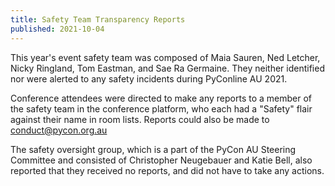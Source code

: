 ```yaml
---
title: Safety Team Transparency Reports
published: 2021-10-04
---
```


This year's event safety team was composed of Maia Sauren, Ned Letcher, Nicky Ringland, Tom Eastman, and Sae Ra Germaine. They neither identified nor were alerted to any safety incidents during PyConline AU 2021.

Conference attendees were directed to make any reports to a member of the safety team in the conference platform, who each had a "Safety" flair against their name in room lists. Reports could also be made to conduct@pycon.org.au

The safety oversight group, which is a part of the PyCon AU Steering Committee and consisted of Christopher Neugebauer and Katie Bell, also reported that they received no reports, and did not have to take any actions. 


